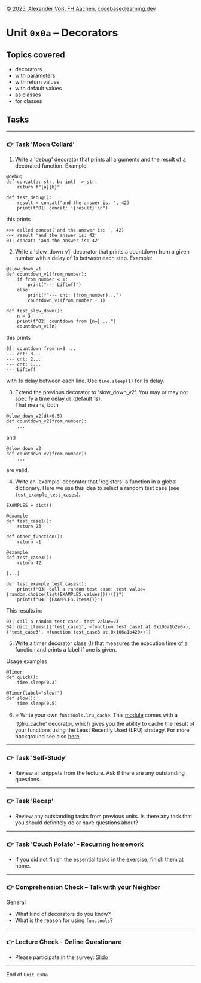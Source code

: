 [© 2025, Alexander Voß, FH Aachen, codebasedlearning.dev](mailto:info@codebasedlearning.dev)

# Unit `0x0a` – Decorators


## Topics covered

- decorators
- with parameters
- with return values
- with default values
- as classes
- for classes


## Tasks

---

### 👉 Task 'Moon Collard' 

1) Write a 'debug' decorator that prints all arguments and the result of a 
decorated function. Example: 
```
@debug
def concat(a: str, b: int) -> str:
    return f"{a}{b}"

def test_debug():
    result = concat("and the answer is: ", 42)
    print(f"01| concat: '{result}'\n")
```
this prints
``` 
>>> called concat('and the answer is: ', 42)
<<< result 'and the answer is: 42'
01| concat: 'and the answer is: 42'
```

2) Write a 'slow_down_v1' decorator that prints a countdown from a given number 
with a delay of 1s between each step. 
Example:
```
@slow_down_v1
def countdown_v1(from_number):
    if from_number < 1:
        print("--- Liftoff")
    else:
        print(f"--- cnt: {from_number}...")
        countdown_v1(from_number - 1)

def test_slow_down():
    n = 3
    print(f"02| countdown from {n=} ...")
    countdown_v1(n)
```
this prints
```
02| countdown from n=3 ...
--- cnt: 3...
--- cnt: 2...
--- cnt: 1...
--- Liftoff
```
with 1s delay between each line. Use `time.sleep(1)` for 1s delay.

3) Extend the previous decorator to 'slow_down_v2'. You may or may not specify a time delay `dt` (default 1s).  
That means, both 
```
@slow_down_v2(dt=0.5)
def countdown_v2(from_number):
    ...
```
and
```
@slow_down_v2
def countdown_v2(from_number):
    ...
```
are valid. 

4) Write an 'example' decorator that 'registers' a function in a global dictionary. 
Here we use this idea to select a random test case (see `test_example_test_cases`).
```
EXAMPLES = dict()

@example
def test_case1():
    return 23

def other_function():
    return -1

@example
def test_case3():
    return 42

[...]

def test_example_test_cases():
    print(f"03| call a random test case: test value={random.choice(list(EXAMPLES.values()))()}")
    print(f"04| {EXAMPLES.items()}")

```
This results in:
``` 
03| call a random test case: test value=23
04| dict_items([('test_case1', <function test_case1 at 0x106a1b2e0>), ('test_case3', <function test_case3 at 0x106a1b420>)])
```

5) Write a timer decorator class (!) that measures the execution time of a function
and prints a label if one is given.

Usage examples
```
@Timer
def quick():
    time.sleep(0.3)

@Timer(label="slow!")
def slow():
    time.sleep(0.5)
```

6) ⭐ Write your own `functools.lru_cache`. This [module](https://docs.python.org/3/library/functools.html#functools.lru_cache) comes with a '@lru_cache' decorator, which gives you the ability 
to cache the result of your functions using the Least Recently Used (LRU) strategy. 
For more background see also [here](https://realpython.com/lru-cache-python/).

---

### 👉 Task 'Self-Study'

- Review all snippets from the lecture. Ask if there are any outstanding questions.

---

### 👉 Task 'Recap'

- Review any outstanding tasks from previous units. Is there any task that you should definitely do or have questions about?

---

### 👉 Task 'Couch Potato' - Recurring homework

- If you did not finish the essential tasks in the exercise, finish them at home.

---

### 👉 Comprehension Check – Talk with your Neighbor

General
- What kind of decorators do you know?
- What is the reason for using `functools`?

---

### 👉 Lecture Check - Online Questionare

- Please participate in the survey: [Slido](https://wall.sli.do)

---

End of `Unit 0x0a`
